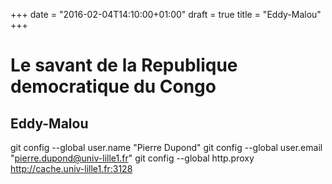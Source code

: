 +++
date = "2016-02-04T14:10:00+01:00"
draft = true
title = "Eddy-Malou"
+++
# Le savant de la Republique democratique du Congo
## Eddy-Malou
git config --global user.name "Pierre Dupond"
git config --global user.email "pierre.dupond@univ-lille1.fr"
git config --global http.proxy http://cache.univ-lille1.fr:3128